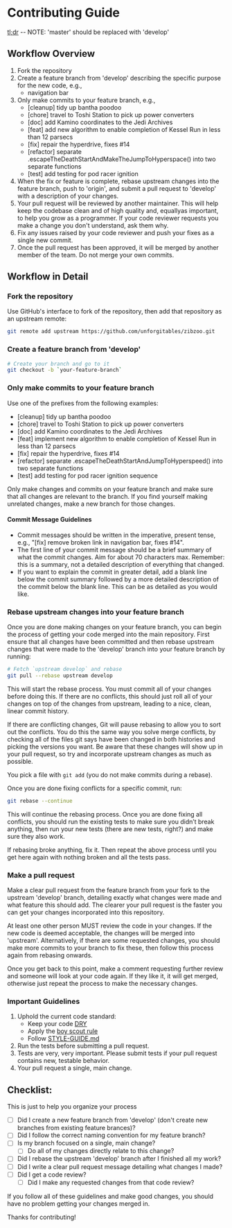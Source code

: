 # Contributing Guide

[tl;dr](http://i.imgur.com/lnxEThG.png) -- NOTE: 'master' should be replaced with 'develop'

## Workflow Overview

1. Fork the repository
1. Create a feature branch from 'develop' describing the specific purpose for the new code, e.g.,
   - navigation bar
1. Only make commits to your feature branch, e.g.,
   - [cleanup] tidy up bantha poodoo
   - [chore] travel to Toshi Station to pick up power converters
   - [doc] add Kamino coordinates to the Jedi Archives
   - [feat] add new algorithm to enable completion of Kessel Run in less than 12 parsecs
   - [fix] repair the hyperdrive, fixes #14
   - [refactor] separate .escapeTheDeathStartAndMakeTheJumpToHyperspace() into two separate functions
   - [test] add testing for pod racer ignition
1. When the fix or feature is complete, rebase upstream changes into the feature branch, push to
   'origin', and submit a pull request to 'develop' with a description of your changes.
1. Your pull request will be reviewed by another maintainer. This will help keep the codebase clean
   and of high quality and, equallyas important, to help you grow as a programmer. If your code
   reviewer requests you make a change you don't understand, ask them why.
1. Fix any issues raised by your code reviewer and push your fixes as a single new commit.
1. Once the pull request has been approved, it will be merged by another member of the team. Do not
   merge your own commits.

## Workflow in Detail

### Fork the repository

Use GitHub's interface to fork of the repository, then add that repository as an upstream remote:

```bash
git remote add upstream https://github.com/unforgitables/zibzoo.git
```

### Create a feature branch from 'develop'

```bash
# Create your branch and go to it
git checkout -b `your-feature-branch`
```

### Only make commits to your feature branch

Use one of the prefixes from the following examples:
  - [cleanup] tidy up bantha poodoo
  - [chore] travel to Toshi Station to pick up power converters
  - [doc] add Kamino coordinates to the Jedi Archives
  - [feat] implement new algorithm to enable completion of Kessel Run in less than 12 parsecs
  - [fix] repair the hyperdrive, fixes #14
  - [refactor] separate .escapeTheDeathStartAndJumpToHyperspeed() into two separate functions
  - [test] add testing for pod racer ignition sequence

Only make changes and commits on your feature branch and make sure that all changes are relevant to
the branch. If you find yourself making unrelated changes, make a new branch for those changes.

#### Commit Message Guidelines

- Commit messages should be written in the imperative, present tense, e.g., "[fix] remove broken
  link in navigation bar, fixes #14".
- The first line of your commit message should be a brief summary of what the commit changes. Aim
  for about 70 characters max. Remember: this is a summary, not a detailed description of
  everything that changed.
- If you want to explain the commit in greater detail, add a blank line below the commit summary
  followed by a more detailed description of the commit below the blank line. This can be as
  detailed as you would like.

### Rebase upstream changes into your feature branch

Once you are done making changes on your feature branch, you can begin the process of getting your
code merged into the main repository. First ensure that all changes have been committed and then
rebase upstream changes that were made to the 'develop' branch into your feature branch by running:

```bash
# Fetch `upstream develop` and rebase
git pull --rebase upstream develop
```

This will start the rebase process. You must commit all of your changes before doing this. If there
are no conflicts, this should just roll all of your changes on top of the changes from upstream,
leading to a nice, clean, linear commit history.

If there are conflicting changes, Git will pause rebasing to allow you to sort out the conflicts.
You do this the same way you solve merge conflicts, by checking all of the files git says have been
changed in both histories and picking the versions you want. Be aware that these changes will show
up in your pull request, so try and incorporate upstream changes as much as possible.

You pick a file with `git add` (you do not make commits during a rebase).

Once you are done fixing conflicts for a specific commit, run:

```bash
git rebase --continue
```

This will continue the rebasing process. Once you are done fixing all conflicts, you should run the
existing tests to make sure you didn’t break anything, then run your new tests (there are new
tests, right?) and make sure they also work.

If rebasing broke anything, fix it. Then repeat the above process until you get here again with
nothing broken and all the tests pass.

### Make a pull request

Make a clear pull request from the feature branch from your fork to the upstream 'develop' branch,
detailing exactly what changes were made and what feature this should add. The clearer your pull
request is the faster you can get your changes incorporated into this repository.

At least one other person MUST review the code in your changes. If the new code is deemed
acceptable, the changes will be merged into 'upstream'. Alternatively, if there are some requested
changes, you should make more commits to your branch to fix these, then follow this process again
from rebasing onwards.

Once you get back to this point, make a comment requesting further review and someone will look at
your code again. If they like it, it will get merged, otherwise just repeat the process to make the
necessary changes.

### Important Guidelines

1. Uphold the current code standard:
    - Keep your code [DRY](https://en.wikipedia.org/wiki/Don%27t_repeat_yourself)
    - Apply the [boy scout rule](http://programmer.97things.oreilly.com/wiki/index.php/The_Boy_Scout_Rule)
    - Follow [STYLE-GUIDE.md](STYLE-GUIDE.md)
1. Run the tests before submitting a pull request.
1. Tests are very, very important. Please submit tests if your pull request contains new, testable
   behavior.
1. Your pull request a single, main change.

## Checklist:

This is just to help you organize your process

- [ ] Did I create a new feature branch from 'develop' (don't create new branches from existing
  feature brances)?
- [ ] Did I follow the correct naming convention for my feature branch?
- [ ] Is my branch focused on a single, main change?
  - [ ] Do all of my changes directly relate to this change?
- [ ] Did I rebase the upstream 'develop' branch after I finished all my work?
- [ ] Did I write a clear pull request message detailing what changes I made?
- [ ] Did I get a code review?
  - [ ] Did I make any requested changes from that code review?

If you follow all of these guidelines and make good changes, you should have no problem getting your
changes merged in.

Thanks for contributing!
